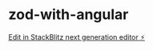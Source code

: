 # zod-with-angular

[Edit in StackBlitz next generation editor ⚡️](https://stackblitz.com/~/github.com/dhruvchauhan/zod-with-angular)